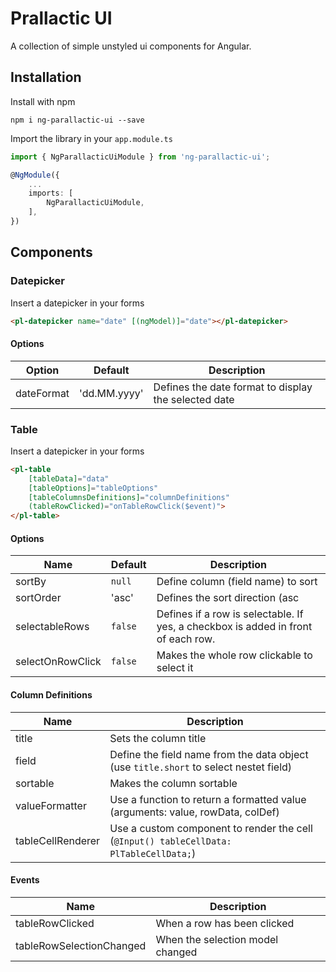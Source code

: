 # Prallactic UI

A collection of simple unstyled ui components for Angular.

## Installation

Install with npm
```shell
npm i ng-parallactic-ui --save
```

Import the library in your `app.module.ts`
```typescript
import { NgParallacticUiModule } from 'ng-parallactic-ui';

@NgModule({
    ...
    imports: [
        NgParallacticUiModule,
    ],
})
```


## Components

### Datepicker
Insert a datepicker in your forms
```html
<pl-datepicker name="date" [(ngModel)]="date"></pl-datepicker>
```

#### Options
| Option        | Default       | Description                                          |
| ------------- | ------------- | ---------------------------------------------------- |
| dateFormat    | 'dd.MM.yyyy'  | Defines the date format to display the selected date |


### Table
Insert a datepicker in your forms
```html
<pl-table 
    [tableData]="data" 
    [tableOptions]="tableOptions"
    [tableColumnsDefinitions]="columnDefinitions"
    (tableRowClicked)="onTableRowClick($event)">
</pl-table>
```

#### Options
| Name              | Default   | Description                                                                       |
| ----------------- | --------- | --------------------------------------------------------------------------------- |
| sortBy            | `null`    | Define column (field name) to sort                                                |
| sortOrder         | 'asc'     | Defines the sort direction (asc|desc)                                             |
| selectableRows    | `false`   | Defines if a row is selectable. If yes, a checkbox is added in front of each row. |
| selectOnRowClick  | `false`   | Makes the whole row clickable to select it                                        |

#### Column Definitions
| Name              | Description                                                                                   |
| ----------------- | --------------------------------------------------------------------------------------------- |
| title             | Sets the column title                                                                         |
| field             | Define the field name from the data object (use `title.short` to select nestet field)         |
| sortable          | Makes the column sortable                                                                     |
| valueFormatter    | Use a function to return a formatted value (arguments: value, rowData, colDef)                |
| tableCellRenderer | Use a custom component to render the cell (`@Input() tableCellData: PlTableCellData;`)        |

#### Events
| Name                      | Description                         |
| ------------------------- | ----------------------------------- |
| tableRowClicked           | When a row has been clicked         |
| tableRowSelectionChanged  | When the selection model changed    |
